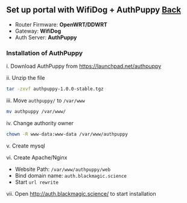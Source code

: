 ## Set up portal with WifiDog + AuthPuppy [Back](./qa.md)

- Router Firmware: **OpenWRT/DDWRT**
- Gateway: **WifiDog**
- Auth Server: **AuthPuppy**

### Installation of AuthPuppy

i. Download AuthPuppy from https://launchpad.net/authpuppy

ii. Unzip the file

```bash
tar -zxvf authpuppy-1.0.0-stable.tgz
```

iii. Move `authpuppy/` to `/var/www`

```bash
mv authpuppy /var/www/
```

iv. Change authority owner

```bash
chown -R www-data:www-data /var/www/authpuppy
```

v. Create mysql

vi. Create Apache/Nginx

- Website Path: `/var/www/authpuppy/web`
- Bind domain name: `auth.blackmagic.science`
- Start `url rewrite`

vii. Open http://auth.blackmagic.science/ to start installation

